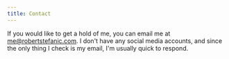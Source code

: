 ```yaml
---
title: Contact
---
```


If you would like to get a hold of me, you can email me at <a href="mailto:me@robertstefanic.com">me@robertstefanic.com</a>. I don't have any social media accounts, and since the only thing I check is my email, I'm usually quick to respond.